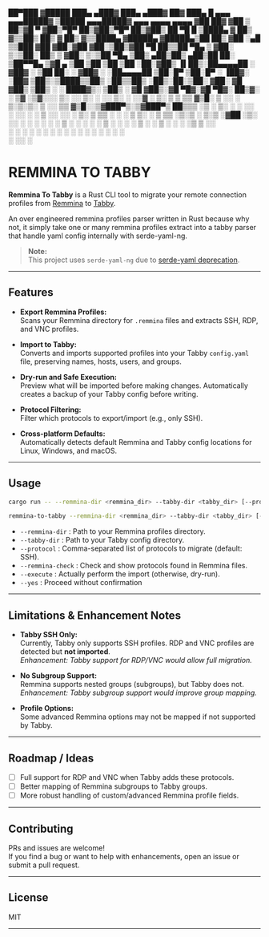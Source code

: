 ██▀███  ▓█████  ███▄ ▄███▓ ███▄ ▄███▓ ██▓ ███▄    █  ▄▄▄         ▄▄▄█████▓ ▒█████     ▄▄▄█████▓ ▄▄▄       ▄▄▄▄    ▄▄▄▄ ▓██   ██▓
▓██ ▒ ██▒▓█   ▀ ▓██▒▀█▀ ██▒▓██▒▀█▀ ██▒▓██▒ ██ ▀█   █ ▒████▄       ▓  ██▒ ▓▒▒██▒  ██▒   ▓  ██▒ ▓▒▒████▄    ▓█████▄ ▓█████▄▒██  ██▒
▓██ ░▄█ ▒▒███   ▓██    ▓██░▓██    ▓██░▒██▒▓██  ▀█ ██▒▒██  ▀█▄     ▒ ▓██░ ▒░▒██░  ██▒   ▒ ▓██░ ▒░▒██  ▀█▄  ▒██▒ ▄██▒██▒ ▄██▒██ ██░
▒██▀▀█▄  ▒▓█  ▄ ▒██    ▒██ ▒██    ▒██ ░██░▓██▒  ▐▌██▒░██▄▄▄▄██    ░ ▓██▓ ░ ▒██   ██░   ░ ▓██▓ ░ ░██▄▄▄▄██ ▒██░█▀  ▒██░█▀  ░ ▐██▓░
░██▓ ▒██▒░▒████▒▒██▒   ░██▒▒██▒   ░██▒░██░▒██░   ▓██░ ▓█   ▓██▒     ▒██▒ ░ ░ ████▓▒░     ▒██▒ ░  ▓█   ▓██▒░▓█  ▀█▓░▓█  ▀█▓░ ██▒▓░
░ ▒▓ ░▒▓░░░ ▒░ ░░ ▒░   ░  ░░ ▒░   ░  ░░▓  ░ ▒░   ▒ ▒  ▒▒   ▓▒█░     ▒ ░░   ░ ▒░▒░▒░      ▒ ░░    ▒▒   ▓▒█░░▒▓███▀▒░▒▓███▀▒ ██▒▒▒ 
  ░▒ ░ ▒░ ░ ░  ░░  ░      ░░  ░      ░ ▒ ░░ ░░   ░ ▒░  ▒   ▒▒ ░       ░      ░ ▒ ▒░        ░      ▒   ▒▒ ░▒░▒   ░ ▒░▒   ░▓██ ░▒░ 
  ░░   ░    ░   ░      ░   ░      ░    ▒ ░   ░   ░ ░   ░   ▒        ░      ░ ░ ░ ▒       ░        ░   ▒    ░    ░  ░    ░▒ ▒ ░░  
   ░        ░  ░       ░          ░    ░           ░       ░  ░                ░ ░                    ░  ░ ░       ░     ░ ░     
                                                                                                                ░       ░░ ░     
# REMMINA TO TABBY

**Remmina To Tabby** is a Rust CLI tool to migrate your remote connection profiles from [Remmina](https://remmina.org/) to [Tabby](https://tabby.sh/).

An over engineered remmina profiles parser written in Rust because why not, it simply take one or many remmina profiles extract into a tabby parser that handle yaml config internally with serde-yaml-ng.

> **Note:**  
> This project uses `serde-yaml-ng` due to [serde-yaml deprecation](https://github.com/dtolnay/serde-yaml/releases/tag/0.9.34).

---

## Features

- **Export Remmina Profiles:**  
  Scans your Remmina directory for `.remmina` files and extracts SSH, RDP, and VNC profiles.

- **Import to Tabby:**  
  Converts and imports supported profiles into your Tabby `config.yaml` file, preserving names, hosts, users, and groups.

- **Dry-run and Safe Execution:**  
  Preview what will be imported before making changes. Automatically creates a backup of your Tabby config before writing.

- **Protocol Filtering:**  
  Filter which protocols to export/import (e.g., only SSH).

- **Cross-platform Defaults:**  
  Automatically detects default Remmina and Tabby config locations for Linux, Windows, and macOS.

---

## Usage

```sh
cargo run -- --remmina-dir <remmina_dir> --tabby-dir <tabby_dir> [--protocol SSH,RDP,VNC] [--remmina-check] [--execute] [--yes]
```

```sh
remmina-to-tabby --remmina-dir <remmina_dir> --tabby-dir <tabby_dir> [--protocol SSH,RDP,VNC] [--remmina-check] [--execute] [--yes]
```

- `--remmina-dir`     : Path to your Remmina profiles directory.
- `--tabby-dir`       : Path to your Tabby config directory.
- `--protocol`        : Comma-separated list of protocols to migrate (default: SSH).
- `--remmina-check`   : Check and show protocols found in Remmina files.
- `--execute`         : Actually perform the import (otherwise, dry-run).
- `--yes`             : Proceed without confirmation

---

## Limitations & Enhancement Notes

- **Tabby SSH Only:**  
  Currently, Tabby only supports SSH profiles. RDP and VNC profiles are detected but **not imported**.  
  _Enhancement: Tabby support for RDP/VNC would allow full migration._

- **No Subgroup Support:**  
  Remmina supports nested groups (subgroups), but Tabby does not.  
  _Enhancement: Tabby subgroup support would improve group mapping._

- **Profile Options:**  
  Some advanced Remmina options may not be mapped if not supported by Tabby.

---

## Roadmap / Ideas

- [ ] Full support for RDP and VNC when Tabby adds these protocols.
- [ ] Better mapping of Remmina subgroups to Tabby groups.
- [ ] More robust handling of custom/advanced Remmina profile fields.

---

## Contributing

PRs and issues are welcome!  
If you find a bug or want to help with enhancements, open an issue or submit a pull request.

---

## License

MIT

---